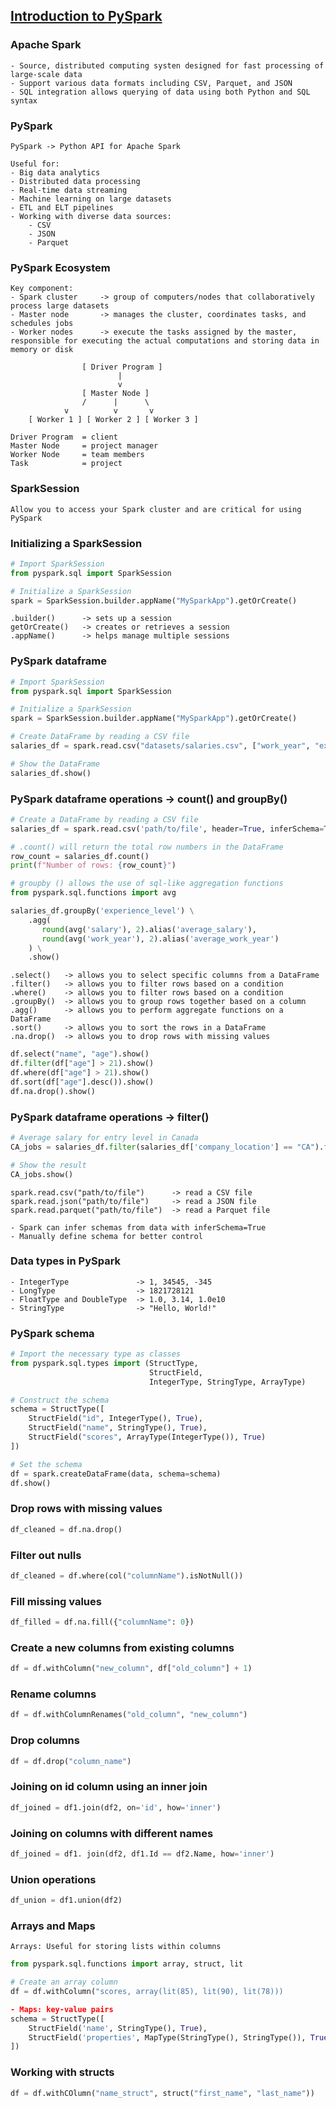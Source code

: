 ## [Introduction to PySpark](https://app.datacamp.com/learn/courses/introduction-to-pyspark)

### Apache Spark
```
- Source, distributed computing systen designed for fast processing of large-scale data
- Support various data formats including CSV, Parquet, and JSON
- SQL integration allows querying of data using both Python and SQL syntax
```

### PySpark
```
PySpark -> Python API for Apache Spark

Useful for:
- Big data analytics
- Distributed data processing
- Real-time data streaming
- Machine learning on large datasets
- ETL and ELT pipelines
- Working with diverse data sources:
    - CSV
    - JSON
    - Parquet
```

### PySpark Ecosystem
```
Key component:
- Spark cluster     -> group of computers/nodes that collaboratively process large datasets
- Master node       -> manages the cluster, coordinates tasks, and schedules jobs
- Worker nodes      -> execute the tasks assigned by the master, responsible for executing the actual computations and storing data in memory or disk 

                [ Driver Program ]
                        |
                        v
                [ Master Node ]
                /      |      \
            v          v       v
    [ Worker 1 ] [ Worker 2 ] [ Worker 3 ]

Driver Program  = client
Master Node     = project manager
Worker Node     = team members
Task            = project

``` 

### SparkSession
```
Allow you to access your Spark cluster and are critical for using PySpark
```

### Initializing a SparkSession
```python
# Import SparkSession
from pyspark.sql import SparkSession

# Initialize a SparkSession
spark = SparkSession.builder.appName("MySparkApp").getOrCreate()
```

```
.builder()      -> sets up a session
getOrCreate()   -> creates or retrieves a session 
.appName()      -> helps manage multiple sessions
```

### PySpark dataframe
```python
# Import SparkSession
from pyspark.sql import SparkSession

# Initialize a SparkSession
spark = SparkSession.builder.appName("MySparkApp").getOrCreate()

# Create DataFrame by reading a CSV file
salaries_df = spark.read.csv("datasets/salaries.csv", ["work_year", "experience_level", "employment_type", "job_title", "salary"])

# Show the DataFrame
salaries_df.show()
```

### PySpark dataframe operations -> count() and groupBy()
```python
# Create a DataFrame by reading a CSV file
salaries_df = spark.read.csv('path/to/file', header=True, inferSchema=True)

# .count() will return the total row numbers in the DataFrame
row_count = salaries_df.count()
print(f"Number of rows: {row_count}")

# groupby () allows the use of sql-like aggregation functions
from pyspark.sql.functions import avg

salaries_df.groupBy('experience_level') \
    .agg(
       round(avg('salary'), 2).alias('average_salary'),
       round(avg('work_year'), 2).alias('average_work_year')
    ) \
    .show()
```

```
.select()   -> allows you to select specific columns from a DataFrame
.filter()   -> allows you to filter rows based on a condition
.where()    -> allows you to filter rows based on a condition
.groupBy()  -> allows you to group rows together based on a column
.agg()      -> allows you to perform aggregate functions on a DataFrame
.sort()     -> allows you to sort the rows in a DataFrame
.na.drop()  -> allows you to drop rows with missing values
```

```python
df.select("name", "age").show()
df.filter(df["age"] > 21).show()
df.where(df["age"] > 21).show()
df.sort(df["age"].desc()).show()
df.na.drop().show()
```

### PySpark dataframe operations -> filter()
```python
# Average salary for entry level in Canada
CA_jobs = salaries_df.filter(salaries_df['company_location'] == "CA").filter(salaries_df['experience_level'] == "EN").groupBy().avg("salary_in_usd")

# Show the result
CA_jobs.show()
```

```
spark.read.csv("path/to/file")      -> read a CSV file
spark.read.json("path/to/file")     -> read a JSON file
spark.read.parquet("path/to/file")  -> read a Parquet file

- Spark can infer schemas from data with inferSchema=True
- Manually define schema for better control
```

### Data types in PySpark
```
- IntegerType               -> 1, 34545, -345
- LongType                  -> 1821728121
- FloatType and DoubleType  -> 1.0, 3.14, 1.0e10
- StringType                -> "Hello, World!"
```

### PySpark schema
```python
# Import the necessary type as classes 
from pyspark.sql.types import (StructType, 
                               StructField, 
                               IntegerType, StringType, ArrayType)

# Construct the schema
schema = StructType([
    StructField("id", IntegerType(), True),
    StructField("name", StringType(), True),
    StructField("scores", ArrayType(IntegerType()), True)
])

# Set the schema
df = spark.createDataFrame(data, schema=schema)
df.show()
```

### Drop rows with missing values
```python
df_cleaned = df.na.drop()
```

### Filter out nulls
```python
df_cleaned = df.where(col("columnName").isNotNull())
```

### Fill missing values 
```python
df_filled = df.na.fill({"columnName": 0})
```

### Create a new columns from existing columns
```python
df = df.withColumn("new_column", df["old_column"] + 1)
```

### Rename columns
```python
df = df.withColumnRenames("old_column", "new_column")
```

### Drop columns
```python
df = df.drop("column_name")
```

### Joining on id column using an inner join 
```python
df_joined = df1.join(df2, on='id', how='inner')
```

### Joining on columns with different names
```python
df_joined = df1. join(df2, df1.Id == df2.Name, how='inner')
```

### Union operations
```python
df_union = df1.union(df2)
```

### Arrays and Maps
```
Arrays: Useful for storing lists within columns 
```

```python
from pyspark.sql.functions import array, struct, lit

# Create an array column
df = df.withColumn("scores, array(lit(85), lit(90), lit(78)))

- Maps: key-value pairs
schema = StructType([
    StructField('name', StringType(), True),
    StructField('properties', MapType(StringType(), StringType()), True)
])
```

### Working with structs
```python
df = df.withCOlumn("name_struct", struct("first_name", "last_name"))
```
